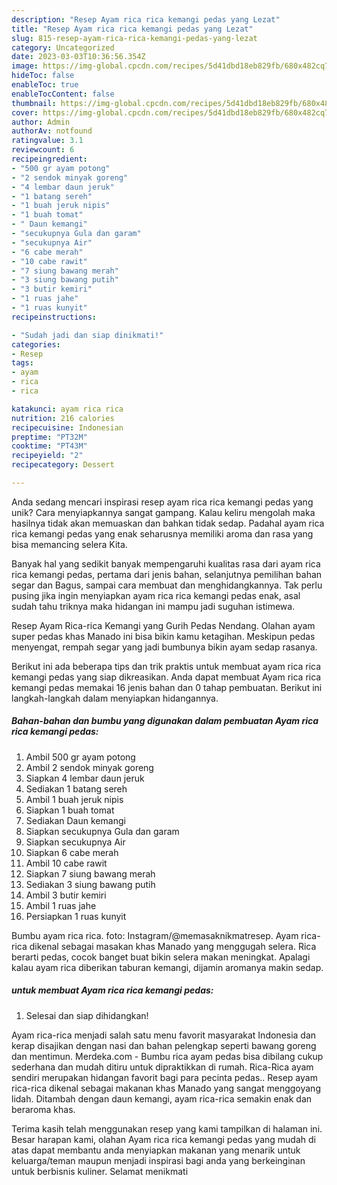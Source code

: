 ```yaml
---
description: "Resep Ayam rica rica kemangi pedas yang Lezat"
title: "Resep Ayam rica rica kemangi pedas yang Lezat"
slug: 815-resep-ayam-rica-rica-kemangi-pedas-yang-lezat
category: Uncategorized
date: 2023-03-03T10:36:56.354Z
image: https://img-global.cpcdn.com/recipes/5d41dbd18eb829fb/680x482cq70/ayam-rica-rica-kemangi-pedas-foto-resep-utama.jpg
hideToc: false
enableToc: true
enableTocContent: false
thumbnail: https://img-global.cpcdn.com/recipes/5d41dbd18eb829fb/680x482cq70/ayam-rica-rica-kemangi-pedas-foto-resep-utama.jpg
cover: https://img-global.cpcdn.com/recipes/5d41dbd18eb829fb/680x482cq70/ayam-rica-rica-kemangi-pedas-foto-resep-utama.jpg
author: Admin
authorAv: notfound
ratingvalue: 3.1
reviewcount: 6
recipeingredient:
- "500 gr ayam potong"
- "2 sendok minyak goreng"
- "4 lembar daun jeruk"
- "1 batang sereh"
- "1 buah jeruk nipis"
- "1 buah tomat"
- " Daun kemangi"
- "secukupnya Gula dan garam"
- "secukupnya Air"
- "6 cabe merah"
- "10 cabe rawit"
- "7 siung bawang merah"
- "3 siung bawang putih"
- "3 butir kemiri"
- "1 ruas jahe"
- "1 ruas kunyit"
recipeinstructions:

- "Sudah jadi dan siap dinikmati!"
categories:
- Resep
tags:
- ayam
- rica
- rica

katakunci: ayam rica rica 
nutrition: 216 calories
recipecuisine: Indonesian
preptime: "PT32M"
cooktime: "PT43M"
recipeyield: "2"
recipecategory: Dessert

---
```





Anda sedang mencari inspirasi resep ayam rica rica kemangi pedas yang unik? Cara menyiapkannya sangat gampang. Kalau keliru mengolah maka hasilnya tidak akan memuaskan dan bahkan tidak sedap. Padahal ayam rica rica kemangi pedas yang enak seharusnya memiliki aroma dan rasa yang bisa memancing selera Kita.





Banyak hal yang sedikit banyak mempengaruhi kualitas rasa dari ayam rica rica kemangi pedas, pertama dari jenis bahan, selanjutnya pemilihan bahan segar dan Bagus, sampai cara membuat dan menghidangkannya. Tak perlu pusing jika ingin menyiapkan ayam rica rica kemangi pedas enak,      asal sudah tahu triknya maka hidangan ini mampu jadi suguhan istimewa.














Resep Ayam Rica-rica Kemangi yang Gurih Pedas Nendang. Olahan ayam super pedas khas Manado ini bisa bikin kamu ketagihan. Meskipun pedas menyengat, rempah segar yang jadi bumbunya bikin ayam sedap rasanya.






Berikut ini ada beberapa tips dan trik praktis untuk membuat ayam rica rica kemangi pedas yang siap dikreasikan. Anda dapat membuat Ayam rica rica kemangi pedas memakai 16 jenis bahan dan 0 tahap pembuatan. Berikut ini langkah-langkah dalam menyiapkan hidangannya.

<!--inarticleads1-->

##### Bahan-bahan dan bumbu yang digunakan dalam pembuatan Ayam rica rica kemangi pedas:

1. Ambil 500 gr ayam potong
1. Ambil 2 sendok minyak goreng
1. Siapkan 4 lembar daun jeruk
1. Sediakan 1 batang sereh
1. Ambil 1 buah jeruk nipis
1. Siapkan 1 buah tomat
1. Sediakan  Daun kemangi
1. Siapkan secukupnya Gula dan garam
1. Siapkan secukupnya Air
1. Siapkan 6 cabe merah
1. Ambil 10 cabe rawit
1. Siapkan 7 siung bawang merah
1. Sediakan 3 siung bawang putih
1. Ambil 3 butir kemiri
1. Ambil 1 ruas jahe
1. Persiapkan 1 ruas kunyit


Bumbu ayam rica rica. foto: Instagram/@memasaknikmatresep. Ayam rica-rica dikenal sebagai masakan khas Manado yang menggugah selera. Rica berarti pedas, cocok banget buat bikin selera makan meningkat. Apalagi kalau ayam rica diberikan taburan kemangi, dijamin aromanya makin sedap. 

<!--inarticleads2-->

#####  untuk membuat Ayam rica rica kemangi pedas:


1. Selesai dan siap dihidangkan!

Ayam rica-rica menjadi salah satu menu favorit masyarakat Indonesia dan kerap disajikan dengan nasi dan bahan pelengkap seperti bawang goreng dan mentimun. Merdeka.com - Bumbu rica ayam pedas bisa dibilang cukup sederhana dan mudah ditiru untuk dipraktikkan di rumah. Rica-Rica ayam sendiri merupakan hidangan favorit bagi para pecinta pedas.. Resep ayam rica-rica dikenal sebagai makanan khas Manado yang sangat menggoyang lidah. Ditambah dengan daun kemangi, ayam rica-rica semakin enak dan beraroma khas. 

Terima kasih telah menggunakan resep yang kami tampilkan di halaman ini. Besar harapan kami, olahan Ayam rica rica kemangi pedas yang mudah di atas dapat membantu anda menyiapkan makanan yang menarik untuk keluarga/teman maupun menjadi inspirasi bagi anda yang berkeinginan untuk berbisnis kuliner. Selamat menikmati
